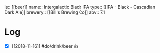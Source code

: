 is:: [[beer]]
name:: Intergalactic Black IPA
type:: [[IPA - Black - Cascadian Dark Ale]]
brewery:: [[Bill's Brewing Co]]
abv:: 7.1

# Log
- [x] [[2018-11-16]] #do/drink/beer 👍

